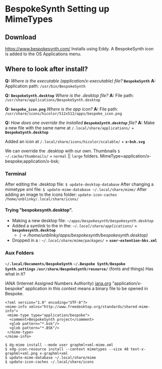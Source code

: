 # BespokeSynth Setting up MimeTypes

## Download
https://www.bespokesynth.com/
Installs using Eddy. A BespokeSynth icon is added to the OS Applications menu.


## Where to look after install?

**Q:** _Where is the executable (application/x-executable) file?_ **`BespokeSynth`**
**A:** Application path: `/usr/bin/BespokeSynth`

**Q:** **`BespokeSynth.desktop`** _Where is the .desktop file?_
**A:** File path: `/usr/share/applications/BespokeSynth.desktop`

**Q:** **`bespoke_icon.png`** _Where is the app icon?_
**A:** File path: `/usr/share/icons/hicolor/512x512/apps/bespoke_icon.png`

**Q:** _How does one override the installed **`BespokeSynth.desktop`** file?_
**A:** Make a new file with the same name at `/.local/share/applications/` + **`BespokeSynth.desktop`**




Added an icon at `/.local/share/icons/hicolor/scalable/` + **`x-bsk.svg`**

We can override the .desktop with our own.
Thumbnails `$ ~/.cache/thumbnails/` + `normal` || `large` folders.
MimeType=application/x-bespoke;application/x-bsk;

### Terminal
After editing the .desktop file: `$ update-desktop-database`
After changing a mimetype xml file: `$ update-mime-database ~/.local/share/mime/`
After adding an image to the icons folder: `update-icon-caches /home/unblinky/.local/share/icons/`

#### Trying "bespokesynth.desktop".
- Making a new desktop file: _`~/apps/bespokesynth/bespokesynth.desktop`_
- Added a symlink to the in the: _`~/.local/share/applications/`_ + **`bespokesynth.desktop`**
  - _( -> /home/unblinky/apps/bespokesynth/bespokesynth.desktop)_
- Dropped in a :  _`~/.local/share/mime/packages/`_ + **`user-extention-bks.xml`**

### Aux Folders
**`~/.local/Documents/BespokeSynth`**
**`~/.Bespoke Synth/Bespoke Synth.settings`**
**`/usr/share/BespokeSynth/resource/`** (fonts and things)
Has what in it?

IANA (Internet Assigned Numbers Authority) [iana.org](https://www.iana.org/)
"application/x-bespoke" application in this context means a binary file to be opened in Bespoke.
```
<?xml version="1.0" encoding="UTF-8"?>
<mime-info xmlns="http://www.freedesktop.org/standards/shared-mime-info">
 <mime-type type="application/bespoke">
  <comment>BespokeSynth project</comment>
  <glob pattern="*.bsk"/>
  <glob pattern="*.BSK"/>
 </mime-type>
</mime-info>
```


```
$ dg-mime install --mode user graphml+xml-mime.xml
$ xdg-icon-resource install --context mimetypes --size 48 text-x-graphml+xml.png x-graphml+xml
$ update-mime-database ~/.local/share/mime
$ update-icon-caches ~/.local/share/icons
```
